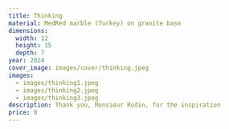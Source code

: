 ```yaml
---
title: Thinking
material: MedRed marble (Turkey) on granite base
dimensions:
  width: 12
  height: 15
  depth: 7
year: 2024
cover_image: images/cover/thinking.jpeg
images:
  - images/thinking1.jpeg
  - images/thinking2.jpeg
  - images/thinking3.jpeg
description: Thank you, Monsieur Rodin, for the inspiration
price: 0
---
```

